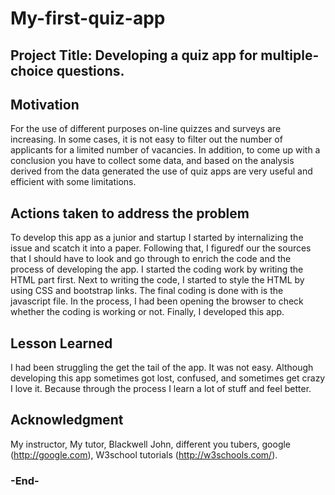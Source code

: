 # My-first-quiz-app
## Project Title: Developing a quiz app for multiple-choice questions.
## Motivation
For the use of different purposes on-line quizzes and surveys are increasing. In some cases, it is not easy to filter out the number of applicants for a limited number of vacancies. In addition, to come up with a conclusion you have to collect some data, and based on the analysis derived from the data generated the use of quiz apps are very useful and 
efficient with some limitations.

## Actions taken to address the problem
To develop this app as a junior and startup I started by internalizing the issue and scatch it into a paper. Following that, I figuredf our the sources that I should have to look and go through to enrich the code and the process of developing the app. I started the coding work by writing the HTML part first. Next to writing the code, I started to style the HTML by using CSS and bootstrap links. The final coding is done with is the javascript file. In the process, I had been opening the browser to check whether the coding is working or not. Finally, I developed this app. 

## Lesson Learned
I had been struggling the get the tail of the app. It was not easy. Although developing this app sometimes got lost, confused, and sometimes get crazy I love it. Because through the process I learn a lot of stuff and feel better.  
## Acknowledgment
My instructor, My tutor, Blackwell John, different you tubers, google (http://google.com), W3school tutorials (http://w3schools.com/).

### -End-
